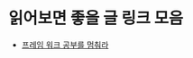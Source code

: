 # 읽어보면 좋을 글 링크 모음

- [프레임 워크 공부를 멈춰라]([https://medium.com/@jongyoungpark/%ED%94%84%EB%A0%88%EC%9E%84%EC%9B%8C%ED%81%AC-%EA%B3%B5%EB%B6%80%EB%A5%BC-%EB%A9%88%EC%B6%B0%EB%9D%BC-1afa37644474](https://medium.com/@jongyoungpark/프레임워크-공부를-멈춰라-1afa37644474))


